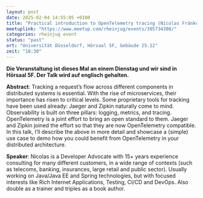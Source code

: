 ```yaml
---
layout: post
date: 2025-02-04 14:55:05 +0100
title: "Practical introduction to OpenTelemetry tracing (Nicolas Fränkel)"
meetuplink: "https://www.meetup.com/rheinjug/events/305734380/"
categories: rheinjug event
status: "past"
ort: "Universität Düsseldorf, Hörsaal 5F, Gebäude 25.12"
zeit: "18:30"
---
```


**Die Veranstaltung ist dieses Mal an einem Dienstag und wir sind in Hörsaal 5F. Der Talk wird auf englisch gehalten.**
 
**Abstract**:
Tracking a request’s flow across different components in distributed systems is essential. With the rise of microservices, their importance has risen to critical levels. Some proprietary tools for tracking have been used already: Jaeger and Zipkin naturally come to mind.
Observability is built on three pillars: logging, metrics, and tracing. OpenTelemetry is a joint effort to bring an open standard to them. Jaeger and Zipkin joined the effort so that they are now OpenTelemetry compatible.
In this talk, I’ll describe the above in more detail and showcase a (simple) use case to demo how you could benefit from OpenTelemetry in your distributed architecture.
 
**Speaker**:
Nicolas is a Developer Advocate with 15+ years experience consulting for many different customers, in a wide range of contexts (such as telecoms, banking, insurances, large retail and public sector). Usually working on Java/Java EE and Spring technologies, but with focused interests like Rich Internet Applications, Testing, CI/CD and DevOps. Also double as a trainer and triples as a book author.
 
